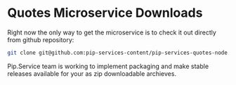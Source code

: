 # Quotes Microservice Downloads

Right now the only way to get the microservice is to check it out directly from github repository:

```bash
git clone git@github.com:pip-services-content/pip-services-quotes-node.git
```

Pip.Service team is working to implement packaging and make stable releases available for your 
as zip downloadable archieves.